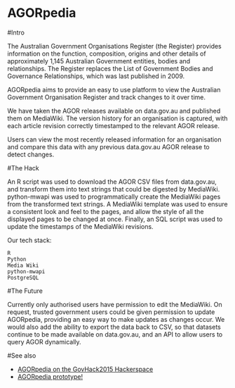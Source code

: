 # AGORpedia


#Intro

The Australian Government Organisations Register (the Register) provides information on the function, composition, origins and other details of approximately 1,145 Australian Government entities, bodies and relationships. The Register replaces the List of Government Bodies and Governance Relationships, which was last published in 2009.

AGORpedia aims to provide an easy to use platform to view the Australian Government Organisation Register and track changes to it over time.

We have taken the AGOR releases available on data.gov.au and published them on MediaWiki.  The version history for an organisation is captured, with each article revision correctly timestamped to the relevant AGOR release.

Users can view the most recently released information for an organisation and compare this data with any previous data.gov.au AGOR release to detect changes.

#The Hack

An R script was used to download the AGOR CSV files from data.gov.au, and transform them into text strings that could be digested by MediaWiki.  python-mwapi was used to programmatically create the MediaWiki pages from the transformed text strings.  A MediaWiki template was used to ensure a consistent look and feel to the pages, and allow the style of all the displayed pages to be changed at once.  Finally, an SQL script was used to update the timestamps of the MediaWiki revisions.

Our tech stack:

    R
    Python
    Media Wiki
    python-mwapi
    PostgreSQL

#The Future

Currently only authorised users have permission to edit the MediaWiki.  On request, trusted government users could be given permission to update AGORpedia, providing an easy way to make updates as changes occur.  We would also add the ability to export the data back to CSV, so that datasets continue to be made available on data.gov.au, and an API to allow users to query AGOR dynamically.

#See also
* [AGORpedia on the GovHack2015 Hackerspace](https://hackerspace.govhack.org/content/agorpedia)
* [AGORpedia prototype!](http://agor.ourlocalstories.co)
